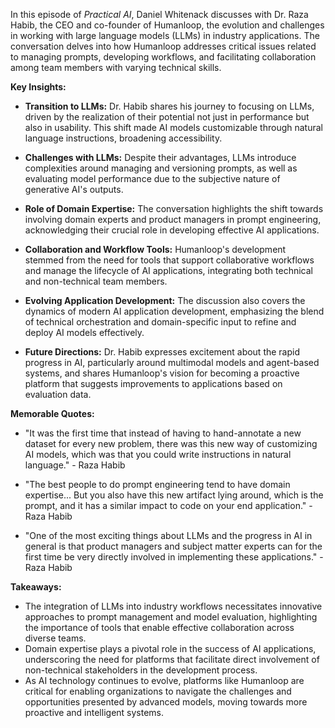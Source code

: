 In this episode of *Practical AI*, Daniel Whitenack discusses with Dr. Raza Habib, the CEO and co-founder of Humanloop, the evolution and challenges in working with large language models (LLMs) in industry applications. The conversation delves into how Humanloop addresses critical issues related to managing prompts, developing workflows, and facilitating collaboration among team members with varying technical skills.

**Key Insights:**

- **Transition to LLMs:** Dr. Habib shares his journey to focusing on LLMs, driven by the realization of their potential not just in performance but also in usability. This shift made AI models customizable through natural language instructions, broadening accessibility.

- **Challenges with LLMs:** Despite their advantages, LLMs introduce complexities around managing and versioning prompts, as well as evaluating model performance due to the subjective nature of generative AI's outputs.

- **Role of Domain Expertise:** The conversation highlights the shift towards involving domain experts and product managers in prompt engineering, acknowledging their crucial role in developing effective AI applications.

- **Collaboration and Workflow Tools:** Humanloop's development stemmed from the need for tools that support collaborative workflows and manage the lifecycle of AI applications, integrating both technical and non-technical team members.

- **Evolving Application Development:** The discussion also covers the dynamics of modern AI application development, emphasizing the blend of technical orchestration and domain-specific input to refine and deploy AI models effectively.

- **Future Directions:** Dr. Habib expresses excitement about the rapid progress in AI, particularly around multimodal models and agent-based systems, and shares Humanloop's vision for becoming a proactive platform that suggests improvements to applications based on evaluation data.

**Memorable Quotes:**

- "It was the first time that instead of having to hand-annotate a new dataset for every new problem, there was this new way of customizing AI models, which was that you could write instructions in natural language." - Raza Habib

- "The best people to do prompt engineering tend to have domain expertise... But you also have this new artifact lying around, which is the prompt, and it has a similar impact to code on your end application." - Raza Habib

- "One of the most exciting things about LLMs and the progress in AI in general is that product managers and subject matter experts can for the first time be very directly involved in implementing these applications." - Raza Habib

**Takeaways:**

- The integration of LLMs into industry workflows necessitates innovative approaches to prompt management and model evaluation, highlighting the importance of tools that enable effective collaboration across diverse teams.
- Domain expertise plays a pivotal role in the success of AI applications, underscoring the need for platforms that facilitate direct involvement of non-technical stakeholders in the development process.
- As AI technology continues to evolve, platforms like Humanloop are critical for enabling organizations to navigate the challenges and opportunities presented by advanced models, moving towards more proactive and intelligent systems.
